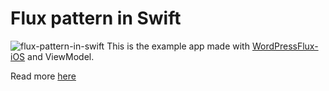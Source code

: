 # Flux pattern in Swift
![flux-pattern-in-swift](https://swiftandpizza.com/wp-content/uploads/2019/09/featured_images_flux.jpg)
This is the example app made with [WordPressFlux-iOS](https://github.com/wordpress-mobile/WordPressFlux-iOS) and ViewModel.

Read more [here](https://swiftandpizza.com/flux-in-swift/)
